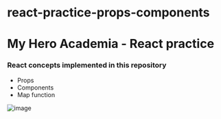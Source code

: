 # react-practice-props-components
<h1>My Hero Academia - React practice</h1>
<h3> React concepts implemented in this repository </h3>
<ul>
  <li>Props</li>
  <li>Components</li>
  <li>Map function</li>
</ul>

![image](https://user-images.githubusercontent.com/94074831/152246436-be0970f1-6b44-47ca-8b34-249d24a7697c.png)
